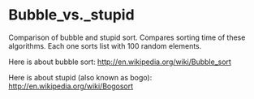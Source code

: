 # Bubble_vs._stupid
Comparison of bubble and stupid sort. Compares sorting time of these algorithms. Each one sorts list with 100 random elements.

Here is about bubble sort:
http://en.wikipedia.org/wiki/Bubble_sort

Here is about stupid (also known as bogo):
http://en.wikipedia.org/wiki/Bogosort
